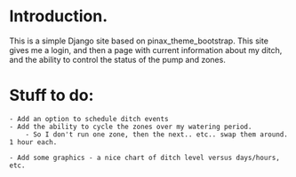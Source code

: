 # Introduction.

This is a simple Django site based on pinax_theme_bootstrap. This site gives me a login, and then a page with current information about my ditch, and the ability to control the status of the pump and zones.

# Stuff to do:

	- Add an option to schedule ditch events
	- Add the ability to cycle the zones over my watering period.
		- So I don't run one zone, then the next.. etc.. swap them around. 1 hour each.
		
	- Add some graphics - a nice chart of ditch level versus days/hours, etc. 
	

